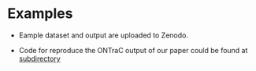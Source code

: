 # Examples

- Eample dataset and output are uploaded to Zenodo.

- Code for reproduce the ONTraC output of our paper could be found at [subdirectory](code_for_paper_reproduce/README.md)
